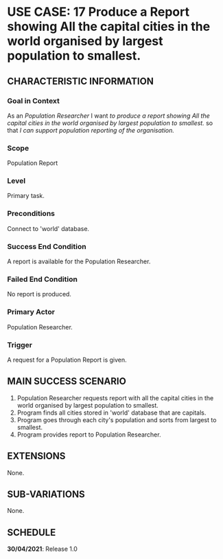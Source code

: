 # USE CASE: 17 Produce a Report showing All the capital cities in the world organised by largest population to smallest.

## CHARACTERISTIC INFORMATION

### Goal in Context

As an *Population  Researcher* I want *to produce a report showing All the capital cities in the world organised by largest population to smallest.* so that *I can support population reporting of the organisation.*

### Scope

Population Report

### Level

Primary task.

### Preconditions

Connect to 'world' database.

### Success End Condition

A report is available for the Population Researcher.

### Failed End Condition

No report is produced.

### Primary Actor

Population Researcher.

### Trigger

A request for a Population Report is given.

## MAIN SUCCESS SCENARIO

1. Population Researcher requests report with all the capital cities in the world organised by largest population to smallest.
2. Program finds all cities stored in 'world' database that are capitals.
3. Program goes through each city's population and sorts from largest to smallest.
4. Program provides report to Population Researcher.

## EXTENSIONS

None.

## SUB-VARIATIONS

None.

## SCHEDULE

**30/04/2021**: Release 1.0